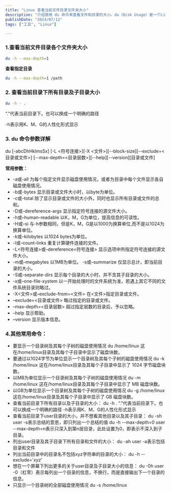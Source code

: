 ```yaml
---
title: "Linux 查看当前文件目录文件夹大小"
description: "介绍使用 du 命令来查看文件和目录的大小。du（Disk Usage）是一个Linux/Unix系统中的命令，用于显示目录或文件所占用的磁盘空间。"
publishDate: "2024/07/12"
tags: ["工具", "Linux"]

---
```


### 1.查看当前文件目录各个文件夹大小



```bash
du -h --max-depth=1
```

**查看指定目录**



```bash
du -h --max-depth=1 /path
```

### **2. 查看当前目录下所有目录及子目录大小**



```bash
du -h - .
```

“.”代表当前目录下。也可以换成一个明确的路径

-h表示用K、M、G的人性化形式显示

### 3. du 命令参数详解

du [-abcDhHklmsSx] [-L <符号连接>][-X <文件>][--block-size][--exclude=<目录或文件>] [--max-depth=<目录层数>][--help][--version][目录或文件]

**常用参数：**

- -a或-all 为每个指定文件显示磁盘使用情况，或者为目录中每个文件显示各自磁盘使用情况。
- -b或-bytes 显示目录或文件大小时，以byte为单位。
- -c或–total 除了显示目录或文件的大小外，同时也显示所有目录或文件的总和。
- -D或–dereference-args 显示指定符号连接的源文件大小。
- -h或–human-readable 以K，M，G为单位，提高信息的可读性。
- -H或–si 与-h参数相同，但是K，M，G是以1000为换算单位,而不是以1024为换算单位。
- -k或–kilobytes 以1024 bytes为单位。
- -l或–count-links 重复计算硬件连接的文件。
- -L<符号连接>或–dereference<符号连接> 显示选项中所指定符号连接的源文件大小。
- -m或–megabytes 以1MB为单位。 -s或–summarize 仅显示总计，即当前目录的大小。
- -S或–separate-dirs 显示每个目录的大小时，并不含其子目录的大小。
- -x或–one-file-xystem 以一开始处理时的文件系统为准，若遇上其它不同的文件系统目录则略过。
- -X<文件>或–exclude-from=<文件> 在<文件>指定目录或文件。
- –exclude=<目录或文件> 略过指定的目录或文件。
- –max-depth=<目录层数> 超过指定层数的目录后，予以忽略。
- –help 显示帮助。
- –version 显示版本信息。

### 4.其他常用命令：

- 要显示一个目录树及其每个子树的磁盘使用情况 du /home/linux 这在/home/linux目录及其每个子目录中显示了磁盘块数。
- 要通过以1024字节为单位显示一个目录树及其每个子树的磁盘使用情况 du -k /home/linux 这在/home/linux目录及其每个子目录中显示了 1024 字节磁盘块数。
- 以MB为单位显示一个目录树及其每个子树的磁盘使用情况 du -m /home/linux 这在/home/linux目录及其每个子目录中显示了 MB 磁盘块数。
- 以GB为单位显示一个目录树及其每个子树的磁盘使用情况 du -g /home/linux 这在/home/linux目录及其每个子目录中显示了 GB 磁盘块数。
- 查看当前目录下所有目录以及子目录的大小： du -h . “.”代表当前目录下。也可以换成一个明确的路径 -h表示用K、M、G的人性化形式显示
- 查看当前目录下user目录的大小，并不想看其他目录以及其子目录： du -sh user -s表示总结的意思，即只列出一个总结的值 du -h --max-depth=0 user --max-depth=n表示只深入到第n层目录，此处设置为0，即表示不深入到子目录。
- 列出user目录及其子目录下所有目录和文件的大小： du -ah user -a表示包括目录和文件
- 列出当前目录中的目录名不包括xyz字符串的目录的大小： du -h --exclude='*xyz*'
- 想在一个屏幕下列出更多的关于user目录及子目录大小的信息： du -0h user -0（杠零）表示每列出一个目录的信息，不换行，而是直接输出下一个目录的信息。
- 只显示一个目录树的全部磁盘使用情况 du -s /home/linux